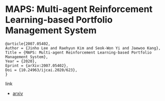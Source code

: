 # MAPS: Multi-agent Reinforcement Learning-based Portfolio Management System
```
@article{2007.05402,
Author = {Jinho Lee and Raehyun Kim and Seok-Won Yi and Jaewoo Kang},
Title = {MAPS: Multi-agent Reinforcement Learning-based Portfolio Management System},
Year = {2020},
Eprint = {arXiv:2007.05402},
Doi = {10.24963/ijcai.2020/623},
}
```
link
- [arxiv](https://arxiv.org/abs/2007.05402)